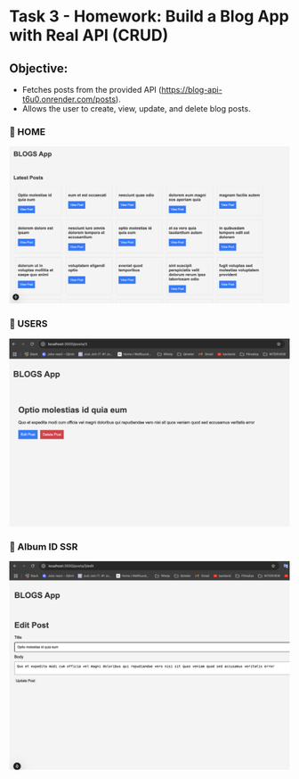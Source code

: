# Task 3 - Homework: Build a Blog App with Real API (CRUD)

## Objective:

- Fetches posts from the provided API (https://blog-api-t6u0.onrender.com/posts).
- Allows the user to create, view, update, and delete blog posts.

### 📂 HOME

![Profile Card UI](./screen1.png)

### 📂 USERS

![Profile Card UI](./screen2.png)

### 📂 Album ID SSR

![Profile Card UI](./screen3.png)
